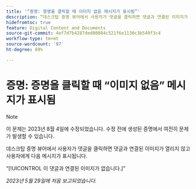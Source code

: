 ```yaml
---
title: '“증명: 증명을 클릭할 때 이미지 없음 메시지가 표시됨”'
description: “데스크탑 증명 뷰어에서 사용자가 댓글을 클릭하면 댓글과 연결된 이미지가 열리지 않고 사용자에게 메시지가 표시됩니다.”
hidefromtoc: true
feature: Digital Content and Documents
source-git-commit: 4ef7d7b4287ded00084c521f6e1130c3b549f3c4
workflow-type: tm+mt
source-wordcount: '97'
ht-degree: 89%

---
```



# 증명: 증명을 클릭할 때 “이미지 없음” 메시지가 표시됨

>[!NOTE]
>
>이 문제는 2023년 8월 4일에 수정되었습니다. 수정 전에 생성된 증명에서 여전히 문제가 발생할 수 있습니다.

데스크탑 증명 뷰어에서 사용자가 댓글을 클릭하면 댓글과 연결된 이미지가 열리지 않고 사용자에게 다음 메시지가 표시됩니다.

“[!UICONTROL 이 댓글과 연결된 이미지가 없습니다.]”

_2023년 5월 29일에 처음 보고되었습니다._
